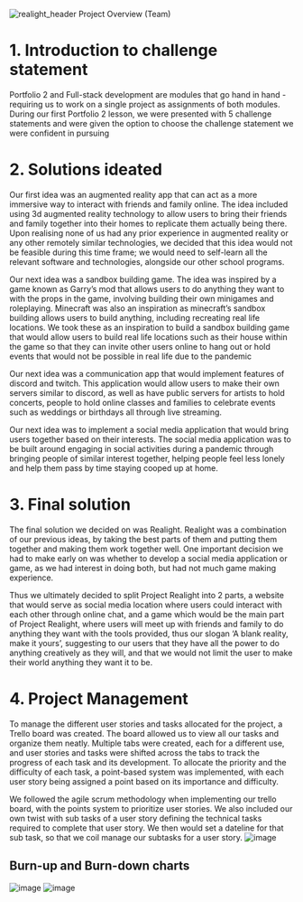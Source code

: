 ![realight_header](https://github.com/user-attachments/assets/e293a335-43f8-40ab-b81b-5f2f2c45304e)
Project Overview (Team)
# 1.	Introduction to challenge statement

Portfolio 2 and Full-stack development are modules that go hand in hand - requiring us to work on a single project as assignments of both modules. During our first Portfolio 2 lesson, we were presented with 5 challenge statements and were given the option to choose the challenge statement we were confident in pursuing



# 2.	Solutions ideated

Our first idea was an augmented reality app that can act as a more immersive way to interact with friends and family online. The idea included using 3d augmented reality technology to allow users to bring their friends and family together into their homes to replicate them actually being there. Upon realising none of us had any prior experience in augmented reality or any other remotely similar technologies, we decided that this idea would not be feasible during this time frame; we would need to self-learn all the relevant software and technologies, alongside our other school programs.

Our next idea was a sandbox building game. The idea was inspired by a game known as Garry’s mod that allows users to do anything they want to with the props in the game, involving building their own minigames and roleplaying. Minecraft was also an inspiration as minecraft’s sandbox building allows users to build anything, including recreating real life locations. We took these as an inspiration to build a sandbox building game that would allow users to build real life locations such as their house within the game so that they can invite other users online to hang out or hold events that would not be possible in real life due to the pandemic

Our next idea was a communication app that would implement features of discord and twitch. This application would allow users to make their own servers similar to discord, as well as have public servers for artists to hold concerts, people to hold online classes and families to celebrate events such as weddings or birthdays all through live streaming.

Our next idea was to implement a social media application that would bring users together based on their interests. The social media application was to be built around engaging in social activities during a pandemic through bringing people of similar interest together, helping people feel less lonely and help them pass by time staying cooped up at home.



# 3.	Final solution

The final solution we decided on was Realight. Realight was a combination of our previous ideas, by taking the best parts of them and putting them together and making them work together well. One important decision we had to make early on was whether to develop a social media application or game, as we had interest in doing both, but had not much game making experience.

Thus we ultimately decided to split Project Realight into 2 parts, a website that would serve as social media location where users could interact with each other through online chat, and a game which would be the main part of Project Realight, where users will meet up with friends and family to do anything they want with the tools provided, thus our slogan ‘A blank reality, make it yours’, suggesting to our users that they have all the power to do anything creatively as they will, and that we would not limit the user to make their world anything they want it to be.

# 4. Project Management
To manage the different user stories and tasks allocated for the project, a Trello board was created. The board allowed us to view all our tasks and organize them neatly. Multiple tabs were created, each for a different use, and user stories and tasks were shifted across the tabs to track the progress of each task and its development. To allocate the priority and the difficulty of each task, a point-based system was implemented, with each user story being assigned a point based on its importance and difficulty. 

We followed the agile scrum methodology when implementing our trello board, with the points system to prioritize user stories. We also included our own twist with sub tasks of a user story defining the technical tasks required to complete that user story. We then would set a dateline for that sub task, so that we coil manage our subtasks for a user story.
![image](https://github.com/user-attachments/assets/c84d00d7-262b-4d2d-8f5d-a28fba9cc317)

## Burn-up and Burn-down charts
![image](https://github.com/user-attachments/assets/414a95dc-574f-4102-9b57-db378293e826)
![image](https://github.com/user-attachments/assets/9c759e0f-1649-4a8a-9200-b0d9c3a09567)
